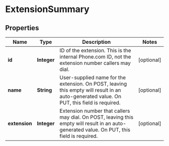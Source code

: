 
# ExtensionSummary

## Properties
Name | Type | Description | Notes
------------ | ------------- | ------------- | -------------
**id** | **Integer** | ID of the extension. This is the internal Phone.com ID, not the extension number callers may dial. |  [optional]
**name** | **String** | User-supplied name for the extension. On POST, leaving this empty will result in an auto-generated value. On PUT, this field is required. |  [optional]
**extension** | **Integer** | Extension number that callers may dial. On POST, leaving this empty will result in an auto-generated value. On PUT, this field is required. |  [optional]



